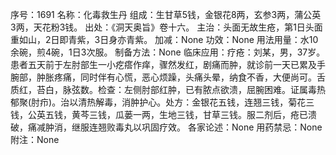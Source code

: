 序号：1691
名称：化毒救生丹
组成：生甘草5钱，金银花8两，玄参3两，蒲公英3两，天花粉3钱。
出处：《洞天奥旨》卷十六。
主治：头面无故生疮，第1日头面重如山，2日即青紫，3日身亦青紫。
加减：None
功效：None
用法用量：水10余碗，煎4碗，1日3次服。
制备方法：None
临床应用：疗疮：刘某，男，37岁。患者五天前于左肘部生一小疙瘩作痒，骤然发红，剧痛而肿，就诊前一天已累及手腕部，肿胀疼痛，同时伴有心慌，恶心烦躁，头痛头晕，纳食不香，大便尚可。舌质红，苔白，脉弦数。检查：左侧肘部红肿，已有脓点欲溃，屈腕困难。证属毒热郁聚(肘疖)。治以清热解毒，消肿护心。处方：金银花五钱，连翘三钱，菊花三钱，公英五钱，黄芩三钱，瓜蒌一两，生地三钱，甘草三钱。服二剂后，疮已溃破，痛减肿消，继服连翘败毒丸以巩固疗效。
各家论述：None
用药禁忌：None
附注：None
